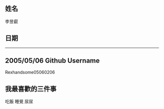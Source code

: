 姓名
----
李昱叡

日期
----------
----------
2005/05/06
Github Username
---------------
Rexhandsome05060206

我最喜歡的三件事
---------------
吃飯 睡覺 尿尿